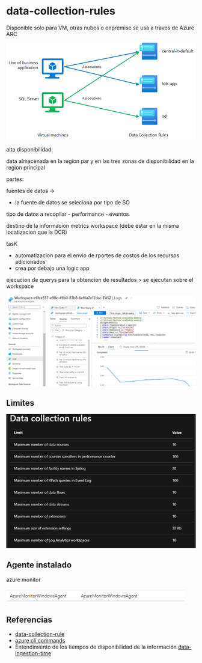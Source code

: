 # data-collection-rules

Disponible solo para VM, otras nubes o onpremise se usa a traves de Azure ARC

![](images/arch-general.png)

alta disponibilidad:

data almacenada en la region par
y en las tres zonas de disponibilidad en la region principal

partes:

fuentes de datos -> 
-   la fuente de datos se seleciona por tipo de SO


tipo de datos a recopilar
    - performance
    - eventos

destino de la informacion
	metrics
	workspace (debe estar en la misma locatizacion que la DCR)
	

tasK
-	automatizacion para el envio de rportes de costos de los recursos adicionados
-	crea por debajo una logic app


ejecucion de querys para la obtencion de resultados > se ejecutan sobre el workspace

![](images/workspace.png)

## Limites

![](images/limites-dcr.png)

## Agente instalado

azure monitor

![](images/agent.png)




## Referencias

- [data-collection-rule](https://docs.microsoft.com/en-us/azure/azure-monitor/agents/data-collection-rule-azure-monitor-agent)
- [azure cli commands](https://github.com/Azure/azure-cli-extensions/blob/main/src/monitor-control-service/README.md)
- Entendimiento de los tiempos de disponibilidad de la información [data-ingestion-time](https://docs.microsoft.com/en-us/azure/azure-monitor/logs/data-ingestion-time)
